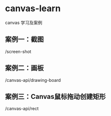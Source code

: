 # canvas-learn

canvas 学习及案例

## 案例一：截图
/screen-shot

## 案例二：画板
/canvas-api/drawing-board

## 案例三：Canvas鼠标拖动创建矩形
/canvas-api/rect